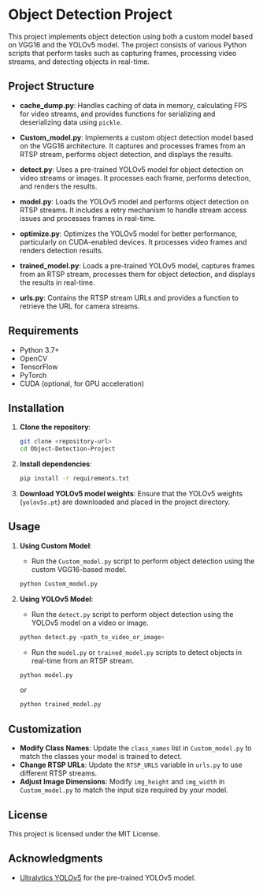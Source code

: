 # Object Detection Project

This project implements object detection using both a custom model based on VGG16 and the YOLOv5 model. The project consists of various Python scripts that perform tasks such as capturing frames, processing video streams, and detecting objects in real-time.

## Project Structure

- **cache_dump.py**: Handles caching of data in memory, calculating FPS for video streams, and provides functions for serializing and deserializing data using `pickle`.
  
- **Custom_model.py**: Implements a custom object detection model based on the VGG16 architecture. It captures and processes frames from an RTSP stream, performs object detection, and displays the results.
  
- **detect.py**: Uses a pre-trained YOLOv5 model for object detection on video streams or images. It processes each frame, performs detection, and renders the results.
  
- **model.py**: Loads the YOLOv5 model and performs object detection on RTSP streams. It includes a retry mechanism to handle stream access issues and processes frames in real-time.
  
- **optimize.py**: Optimizes the YOLOv5 model for better performance, particularly on CUDA-enabled devices. It processes video frames and renders detection results.
  
- **trained_model.py**: Loads a pre-trained YOLOv5 model, captures frames from an RTSP stream, processes them for object detection, and displays the results in real-time.
  
- **urls.py**: Contains the RTSP stream URLs and provides a function to retrieve the URL for camera streams.

## Requirements

- Python 3.7+
- OpenCV
- TensorFlow
- PyTorch
- CUDA (optional, for GPU acceleration)

## Installation

1. **Clone the repository**:
   ```bash
   git clone <repository-url>
   cd Object-Detection-Project
   ```

2. **Install dependencies**:
   ```bash
   pip install -r requirements.txt
   ```

3. **Download YOLOv5 model weights**:
   Ensure that the YOLOv5 weights (`yolov5s.pt`) are downloaded and placed in the project directory.

## Usage

1. **Using Custom Model**:
   - Run the `Custom_model.py` script to perform object detection using the custom VGG16-based model.
   ```bash
   python Custom_model.py
   ```

2. **Using YOLOv5 Model**:
   - Run the `detect.py` script to perform object detection using the YOLOv5 model on a video or image.
   ```bash
   python detect.py <path_to_video_or_image>
   ```
   - Run the `model.py` or `trained_model.py` scripts to detect objects in real-time from an RTSP stream.
   ```bash
   python model.py
   ```
   or
   ```bash
   python trained_model.py
   ```

## Customization

- **Modify Class Names**: Update the `class_names` list in `Custom_model.py` to match the classes your model is trained to detect.
- **Change RTSP URLs**: Update the `RTSP_URLS` variable in `urls.py` to use different RTSP streams.
- **Adjust Image Dimensions**: Modify `img_height` and `img_width` in `Custom_model.py` to match the input size required by your model.

## License

This project is licensed under the MIT License.

## Acknowledgments

- [Ultralytics YOLOv5](https://github.com/ultralytics/yolov5) for the pre-trained YOLOv5 model.
